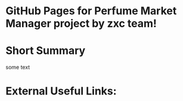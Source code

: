 # GitHub Pages for Perfume Market Manager project by zxc team!

# Short Summary

some text

# External Useful Links:
